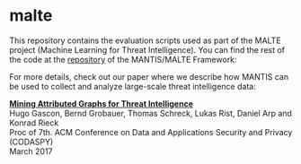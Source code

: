 # malte

This repository contains the evaluation scripts used as part of the MALTE
project (Machine Learning for Threat Intelligence). You can find the rest of the
code at the [repository](https://github.com/siemens/django-mantis-malte/) of the MANTIS/MALTE Framework: 

For more details, check out our paper where we describe how MANTIS can be
used to collect and analyze large-scale threat intelligence data:

[**Mining Attributed Graphs for Threat
Intelligence**](http://www.hugogascon.com/publications/2017-codaspy.pdf)  
Hugo Gascon, Bernd Grobauer, Thomas Schreck, Lukas Rist, Daniel Arp and Konrad Rieck  
Proc of 7th. ACM Conference on Data and Applications Security and Privacy (CODASPY)  
March 2017
